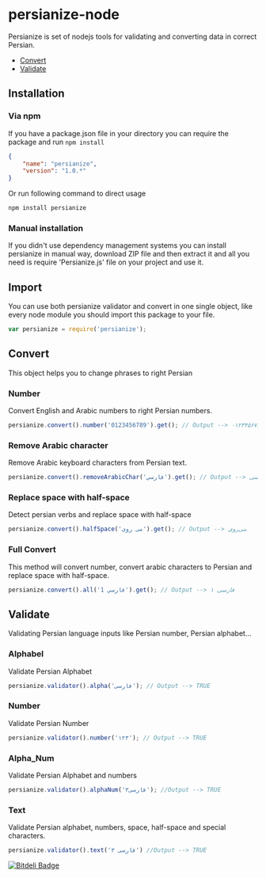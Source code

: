 # persianize-node
Persianize is set of nodejs tools for validating and converting data in correct Persian.

* [Convert](#convert)
* [Validate](#validate)

## Installation

### Via npm
If you have a package.json file in your directory you can require the package and run ```npm install```

```json
{
    "name": "persianize",
    "version": "1.0.*"
}
```

Or run following command to direct usage
```js
npm install persianize
```

### Manual installation
If you didn't use dependency management systems you can install persianize in manual way, download ZIP file and then extract it and all you need is require 'Persianize.js' file on your project and use it.

## Import
You can use both persianize validator and convert in one single object, like every node module you should import this package to your file.

```js
var persianize = require('persianize');
```

## Convert
This object helps you to change phrases to right Persian

### Number
Convert English and Arabic numbers to right Persian numbers.

```js
persianize.convert().number('0123456789').get(); // Output --> ۰۱۲۳۴۵۶۷۸۹
```

### Remove Arabic character
Remove Arabic keyboard characters from Persian text.

```js
persianize.convert().removeArabicChar('فارسي').get(); // Output --> فارسی
```

### Replace space with half-space
Detect persian verbs and replace space with half-space
```js
persianize.convert().halfSpace('می روی').get(); // Output --> می‌روی
```

### Full Convert
This method will convert number, convert arabic characters to Persian and replace space with half-space.

```js
persianize.convert().all('فارسي 1').get(); // Output --> فارسی ۱
```

## Validate
Validating Persian language inputs like Persian number, Persian alphabet...


### Alphabel
Validate Persian Alphabet

```js
persianize.validator().alpha('فارسی'); // Output --> TRUE
```

### Number
Validate Persian Number

```js
persianize.validator().number('۱۲۳'); // Output --> TRUE
```

### Alpha_Num
Validate Persian Alphabet and numbers

```js
persianize.validator().alphaNum('۳فارسی'); //Output --> TRUE
```

### Text
Validate Persian alphabet, numbers, space, half-space and special characters.

```js
persianize.validator().text('۳ فارسی') //Output --> TRUE
```


[![Bitdeli Badge](https://d2weczhvl823v0.cloudfront.net/opencafe/persianize-node/trend.png)](https://bitdeli.com/free "Bitdeli Badge")

